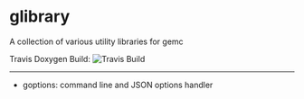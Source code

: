 # glibrary

A collection of various utility libraries for gemc

Travis Doxygen Build: ![Travis Build](https://api.travis-ci.com/gemc/glibrary.svg?branch=master)


---

* goptions: command line and JSON options handler



